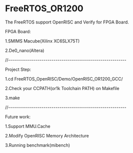 FreeRTOS_OR1200
===============
The FreeRTOS support OpenRISC and Verify for FPGA Board.

FPGA Board:

1.SMIMS Macube(Xilinx XC6SLX75T)

2.De0_nano(Altera)

//------------------------------------------------------------

Project Step:

1.cd FreeRTOS_OpenRISC/Demo/OpenRISC_OR1200_GCC/

2.Check your CCPATH(or1k Toolchain PATH) on Makefile

3.make


//------------------------------------------------------------

Future work:

1.Support MMU.Cache

2.Modify OpenRISC Memory Architecture

3.Running benchmark(mibench)
